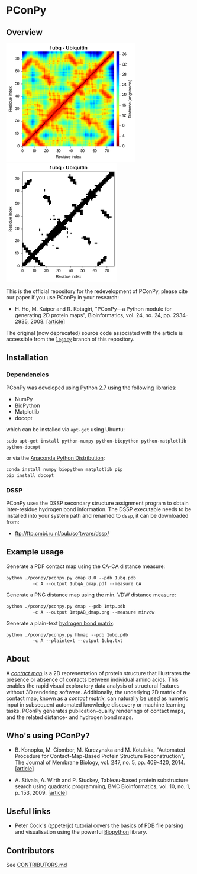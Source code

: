 PConPy
======

## Overview

![1ubq CA-CA distance map](images/1ubq-dmap-CA.png)
![1ubq CA-CA contact map](images/1ubq-cmap-CA.png)

This is the official repository for the redevelopment of PConPy, please cite our paper
if you use PConPy in your research:

- H. Ho, M. Kuiper and R. Kotagiri, "PConPy—a Python module for generating 2D
  protein maps", Bioinformatics, vol. 24, no. 24, pp. 2934-2935, 2008.
  [[article](http://10.1093/bioinformatics/btn566)]

The original (now deprecated) source code associated with the article is
accessible from the [`legacy`](https://github.com/kianho/pconpy/tree/legacy)
branch of this repository.

## Installation

### Dependencies

PConPy was developed using Python 2.7 using the following libraries:
- NumPy
- BioPython
- Matplotlib
- docopt

which can be installed via ``apt-get`` using Ubuntu:
```
sudo apt-get install python-numpy python-biopython python-matplotlib python-docopt
```  
or via the [Anaconda Python Distribution](http://continuum.io/downloads):
```
conda install numpy biopython matplotlib pip
pip install docopt
```

### DSSP

PConPy uses the DSSP secondary structure assignment program to obtain
inter-residue hydrogen bond information. The DSSP executable needs to be
installed into your system path and renamed to `dssp`, it can be
downloaded from:

- ftp://ftp.cmbi.ru.nl/pub/software/dssp/


## Example usage
Generate a PDF contact map using the CA-CA distance measure:
```
python ./pconpy/pconpy.py cmap 8.0 --pdb 1ubq.pdb
          -c A --output 1ubqA_cmap.pdf --measure CA 
```
Generate a PNG distance map using the min. VDW distance measure:
```
python ./pconpy/pconpy.py dmap --pdb 1mtp.pdb
          -c A --output 1mtpAB_dmap.png --measure minvdw
```

Generate a plain-text [hydrogen bond matrix](http://en.wikipedia.org/wiki/Protein_contact_map#HB_Plot):
```
python ./pconpy/pconpy.py hbmap --pdb 1ubq.pdb
          -c A --plaintext --output 1ubq.txt
```

## About

A [_contact map_](http://en.wikipedia.org/wiki/Protein_contact_map) is a 2D
representation of protein structure that illustrates the presence or absence of
contacts between individual amino acids. This enables the rapid visual
exploratory data analysis of structural features without 3D rendering software.
Additionally, the underlying 2D matrix of a contact map, known as a _contact
matrix_, can naturally be used as numeric input in subsequent automated
knowledge discovery or machine learning tasks. PConPy generates
publication-quality renderings of contact maps, and the related distance- and
hydrogen bond maps.


## Who's using PConPy?

- B. Konopka, M. Ciombor, M. Kurczynska and M. Kotulska, "Automated
  Procedure for Contact-Map-Based Protein Structure Reconstruction", The
  Journal of Membrane Biology, vol. 247, no. 5, pp. 409-420, 2014.
  [[article](http://dx.doi.org/10.1186/1471-2105-10-153)]

- A. Stivala, A. Wirth and P. Stuckey, Tableau-based protein
  substructure search using quadratic programming, BMC Bioinformatics, vol.
  10, no. 1, p. 153, 2009.
  [[article](http://dx.doi.org/10.1007/s00232-014-9648-x)]


## Useful links

- Peter Cock's (@peterjc) [tutorial](http://goo.gl/q7DNt7) covers the
  basics of PDB file parsing and visualisation using the powerful
  [Biopython](http://biopython.org) library.


## Contributors

See [CONTRIBUTORS.md](CONTRIBUTORS.md)
